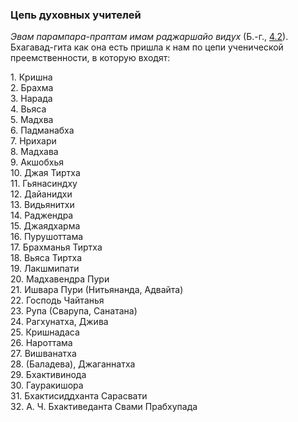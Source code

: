 ### Цепь духовных учителей

_Эвам парампара-праптам имам раджаршайо видух_ (Б.-г., [4.2](../4/2.md)). Бхагавад-гита как она есть пришла к нам по цепи ученической преемственности, в которую входят:  

1\. Кришна  
2\. Брахма  
3\. Нарада  
4\. Вьяса  
5\. Мадхва  
6\. Падманабха  
7\. Нрихари  
8\. Мадхава  
9\. Акшобхья  
10\. Джая Тиртха  
11\. Гьянасиндху  
12\. Дайанидхи  
13\. Видьянитхи  
14\. Раджендра  
15\. Джаядхарма  
16\. Пурушоттама  
17\. Брахманья Тиртха  
18\. Вьяса Тиртха  
19\. Лакшмипати  
20\. Мадхавендра Пури  
21\. Ишвара Пури (Нитьянанда, Адвайта)  
22\. Господь Чайтанья  
23\. Рупа (Сварупа, Санатана)  
24\. Рагхунатха, Джива  
25\. Кришнадаса  
26\. Нароттама  
27\. Вишванатха  
28\. (Баладева), Джаганнатха  
29\. Бхактивинода  
30\. Гауракишора  
31\. Бхактисиддханта Сарасвати  
32\. А. Ч. Бхактиведанта Свами Прабхупада
